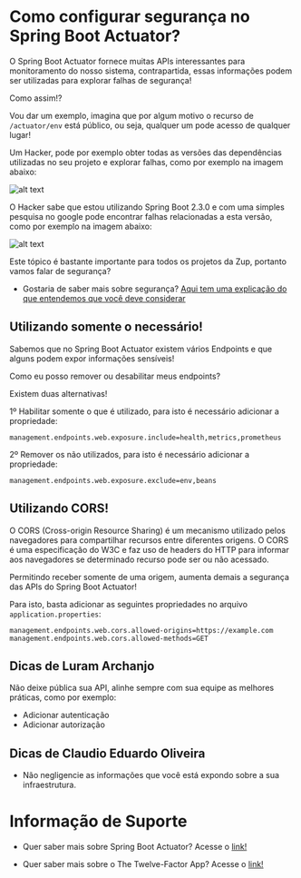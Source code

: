 # Como configurar segurança no Spring Boot Actuator?

O Spring Boot Actuator fornece muitas APIs interessantes para monitoramento do nosso sistema, contrapartida, essas 
informações podem ser utilizadas para explorar falhas de segurança!

Como assim!?

Vou dar um exemplo, imagina que por algum motivo o recurso de `/actuator/env` está público, ou seja, qualquer um pode 
acesso de qualquer lugar!

Um Hacker, pode por exemplo obter todas as versões das dependências utilizadas no seu projeto e 
explorar falhas, como por exemplo na imagem abaixo:

![alt text](../images/spring-008.png "Spring Boot Actuator")

O Hacker sabe que estou utilizando Spring Boot 2.3.0 e com uma simples pesquisa no google pode encontrar falhas 
relacionadas a esta versão, como por exemplo na imagem abaixo:

![alt text](../images/spring-009.png "Spring Boot Actuator")

Este tópico é bastante importante para todos os projetos da Zup, portanto vamos falar de segurança?

* Gostaria de saber mais sobre segurança? [Aqui tem uma explicação do que entendemos que você deve considerar](../informacao_procedural/seguranca_cloud_native.md)

## Utilizando somente o necessário!

Sabemos que no Spring Boot Actuator existem vários Endpoints e que alguns podem expor informações sensíveis!

Como eu posso remover ou desabilitar meus endpoints?

Existem duas alternativas!

1º Habilitar somente o que é utilizado, para isto é necessário adicionar a propriedade:

`management.endpoints.web.exposure.include=health,metrics,prometheus` 

2º Remover os não utilizados, para isto é necessário adicionar a propriedade:

`management.endpoints.web.exposure.exclude=env,beans`

## Utilizando CORS!

O CORS (Cross-origin Resource Sharing) é um mecanismo utilizado pelos navegadores para compartilhar recursos entre 
diferentes origens. O CORS é uma especificação do W3C e faz uso de headers do HTTP para informar aos navegadores se 
determinado recurso pode ser ou não acessado.

Permitindo receber somente de uma origem, aumenta demais a segurança das APIs do Spring Boot Actuator!

Para isto, basta adicionar as seguintes propriedades no arquivo `application.properties`:

```properties
management.endpoints.web.cors.allowed-origins=https://example.com
management.endpoints.web.cors.allowed-methods=GET
```

## Dicas de Luram Archanjo

Não deixe pública sua API, alinhe sempre com sua equipe as melhores práticas, como por exemplo:

- Adicionar autenticação
- Adicionar autorização

## Dicas de Claudio Eduardo Oliveira

- Não negligencie as informações que você está expondo sobre a sua infraestrutura.

# Informação de Suporte

- Quer saber mais sobre Spring Boot Actuator? Acesse o [link!](https://docs.spring.io/spring-boot/docs/current/reference/html/production-ready-features.html#production-ready-enabling)

- Quer saber mais sobre o The Twelve-Factor App? Acesse o [link!](https://12factor.net/pt_br/)